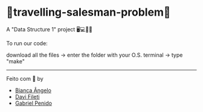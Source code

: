 # 👣travelling-salesman-problem👣
A "Data Structure 1" project 🖥💻💽💾

To run our code: 

download all the files -> enter the folder with your O.S. terminal -> type "make"

---

Feito com 💜 by
- [Bianca Ângelo](https://github.com/bibiank)
- [Davi Fileti](https://github.com/filetii)
- [Gabriel Penido](https://github.com/LePenidon)
